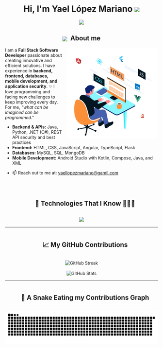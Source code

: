 <h1 align="center">
  Hi, I'm Yael López Mariano 
  <img src="https://media.giphy.com/media/hvRJCLFzcasrR4ia7z/giphy.gif" width="35">
</h1>

<p align="center">
  <a href="https://github.com/DenverCoder1/readme-typing-svg">
    <img src="https://readme-typing-svg.herokuapp.com?font=Time+New+Roman&color=%23C8BE25&size=25&center=true&vCenter=true&width=1100&height=100&duration=4000&pause=1500&lines=Full+Stack+Developer;Backend:+Java,+Python,+.NET+(C%23);APIs:+REST,+Security,+Best+Practices;Frontend:+JavaScript,+TypeScript,+Angular;Databases:+MySQL,+SQL,+MongoDB;Android+Development:+Java,+Kotlin,+Compose,+XML;Siempre+aprendiendo+nuevas+cosas" />
  </a>
</p>




<!-- Título centrado -->
<h2 align="center">
  <img src="https://media.giphy.com/media/ObNTw8Uzwy6KQ/giphy.gif" width="30px" style="vertical-align:middle;"/>
  &nbsp;<b>About me</b>
</h2>

<!-- Contenido con imagen a la derecha -->
<img
  align="right"
  width="300"
  alt="Programador trabajando"
  src="https://raw.githubusercontent.com/IDGS-901-22001379/IDGS-901-22001379/main/assets/gifProgramador.gif"
  style="margin-left:16px; border-radius:12px;"
/>

<p align="left">
I am a <b>Full Stack Software Developer</b> passionate about creating innovative and efficient solutions.  
I have experience in <b>backend, frontend, databases, mobile development, and application security</b>.  
✨ I love programming and facing new challenges to keep improving every day.  
For me, <i>"what can be imagined can be programmed."</i>
</p>

<ul align="left">
  <li><b>Backend & APIs:</b> Java, Python, .NET (C#), REST API security and best practices</li>
  <li><b>Frontend:</b> HTML, CSS, JavaScript, Angular, TypeScript, Flask</li>
  <li><b>Databases:</b> MySQL, SQL, MongoDB</li>
  <li><b>Mobile Development:</b> Android Studio with Kotlin, Compose, Java, and XML</li>
</ul>

- 📫 Reach out to me at: <a href="mailto:yaellopezmariano@gamil.com">yaellopezmariano@gamil.com</a>



<br clear="both"/>





<!--h2 without bottom border-->
<div id="user-content-toc">
  <ul align="center">
    <summary><h2 style="display: inline-block">🚀 Technologies That I Know 👨🏻‍💻</h2></summary>
  </ul>
</div>

<!-- tech stack icons -->
<p align="center">
  <a href="https://skillicons.dev">
    <img src="https://skillicons.dev/icons?i=aws,cpp,docker,css,figma,git,html,java,js,linux,windows,mongodb,nodejs,py,visualstudio,ts,dotnet,flask,angular,kotlin,androidstudio,mysql,sqlite&perline=12" />
  </a>
</p>


---

<!--h2 without bottom border-->
<div id="user-content-toc">
  <ul align="center">
    <summary><h2 style="display: inline-block"> 📈 My GitHub Contributions </h2></summary>
  </ul>
</div>


<div align="center">
  <img src="https://github-readme-streak-stats.herokuapp.com?user=IDGS-901-22001379&theme=tokyonight&hide_border=true" alt="GitHub Streak" />
  <br/><br/>
  <img src="https://github-readme-stats.vercel.app/api?username=IDGS-901-22001379&show_icons=true&theme=tokyonight&hide_border=true" alt="GitHub Stats" />
</div>

---
<!--h2 without bottom border-->
<div id="user-content-toc">
  <ul align="center">
    <summary><h2 style="display: inline-block"> 🐍 A Snake Eating my Contributions Graph </h2></summary>
  </ul>
</div>



<p align="center">
  <img src="https://raw.githubusercontent.com/IDGS-901-22001379/IDGS-901-22001379/output/snake-github-dark.svg" alt="Snake Game"/>
</p>




